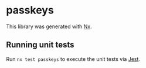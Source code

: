 # passkeys

This library was generated with [Nx](https://nx.dev).

## Running unit tests

Run `nx test passkeys` to execute the unit tests via [Jest](https://jestjs.io).
